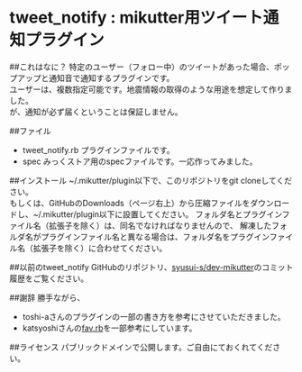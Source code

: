 tweet_notify : mikutter用ツイート通知プラグイン
============
##これはなに？
特定のユーザー（フォロー中）のツイートがあった場合、ポップアップと通知音で通知するプラグインです。  
ユーザーは、複数指定可能です。地震情報の取得のような用途を想定して作りました。  
が、通知が必ず届くということは保証しません。

##ファイル
* tweet_notify.rb プラグインファイルです。
* spec みっくストア用のspecファイルです。一応作ってみました。

##インストール
~/.mikutter/plugin以下で、このリポジトリをgit cloneしてください。  
もしくは、GitHubのDownloads（ページ右上）から圧縮ファイルをダウンロードし、~/.mikutter/plugin以下に設置してください。
フォルダ名とプラグインファイル名（拡張子を除く）は、同名でなければなりませんので、
解凍したフォルダ名がプラグインファイル名と異なる場合は、フォルダ名をプラグインファイル名（拡張子を除く）に合わせてください。

##以前のtweet_notify
GitHubのリポジトリ、[syusui-s/dev-mikutter](https://github.com/syusui-s/dev-mikutter)のコミット履歴をご覧ください。

##謝辞
勝手ながら、  
* toshi-aさんのプラグインの一部の書き方を参考にさせていただきました。  
* katsyoshiさんの[fav.rb](https://github.com/katsyoshi/fav)を一部参考にしています。

##ライセンス
パブリックドメインで公開します。ご自由にておくれてください。